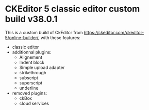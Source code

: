 CKEditor 5 classic editor custom build v38.0.1
==============================================

This is a custom build of CkEditor from https://ckeditor.com/ckeditor-5/online-builder/,
with these features:

- classic editor
- additionnal plugins:
  - Alignement
  - Indent block
  - Simple upload adapter
  - strikethrough
  - subscript
  - superscript
  - underline
- removed plugins:
  - ckBox
  - cloud services
